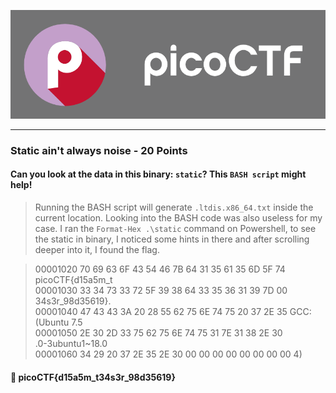 <p align = "center"> <img src="/pctf.png"/> </p>

___

### Static ain't always noise - 20 Points
#### Can you look at the data in this binary: `static`? This `BASH script` might help!

> Running the BASH script will generate `.ltdis.x86_64.txt` inside the current location. Looking into the BASH code was also useless for my case.
> I ran the `Format-Hex .\static` command on Powershell, to see the static in binary, I noticed some hints in there and after scrolling deeper into it, I found the flag.

> 00001020   70 69 63 6F 43 54 46 7B 64 31 35 61 35 6D 5F 74 \
> picoCTF{d15a5m_t \
> 00001030   33 34 73 33 72 5F 39 38 64 33 35 36 31 39 7D 00 \
> 34s3r_98d35619}. \
> 00001040   47 43 43 3A 20 28 55 62 75 6E 74 75 20 37 2E 35  GCC: \
> (Ubuntu 7.5 \
> 00001050   2E 30 2D 33 75 62 75 6E 74 75 31 7E 31 38 2E 30 \
> .0-3ubuntu1~18.0 \
> 00001060   34 29 20 37 2E 35 2E 30 00 00 00 00 00 00 00 00  4)

#### 🚩 picoCTF{d15a5m_t34s3r_98d35619}

